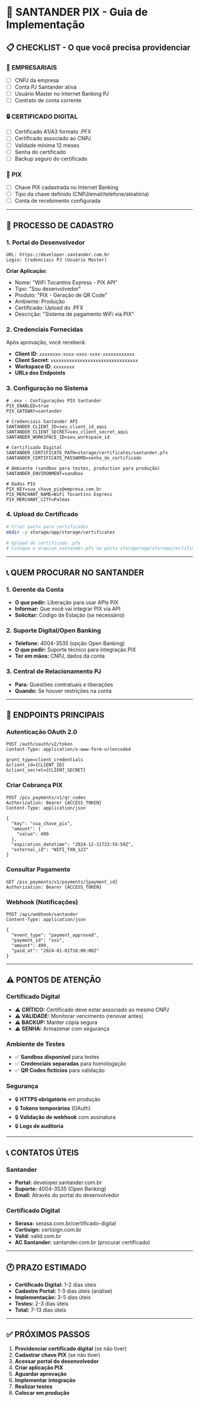 # 🏦 SANTANDER PIX - Guia de Implementação

## 📋 CHECKLIST - O que você precisa providenciar

### 🏢 **EMPRESARIAIS**
- [ ] CNPJ da empresa
- [ ] Conta PJ Santander ativa
- [ ] Usuário Master no Internet Banking PJ
- [ ] Contrato de conta corrente

### 🔒 **CERTIFICADO DIGITAL**
- [ ] Certificado A1/A3 formato .PFX
- [ ] Certificado associado ao CNPJ
- [ ] Validade mínima 12 meses
- [ ] Senha do certificado
- [ ] Backup seguro do certificado

### 🔑 **PIX**
- [ ] Chave PIX cadastrada no Internet Banking
- [ ] Tipo da chave definido (CNPJ/email/telefone/aleatória)
- [ ] Conta de recebimento configurada

---

## 🚀 PROCESSO DE CADASTRO

### **1. Portal do Desenvolvedor**
```
URL: https://developer.santander.com.br
Login: Credenciais PJ (Usuário Master)
```

**Criar Aplicação:**
- Nome: "WiFi Tocantins Express - PIX API"
- Tipo: "Sou desenvolvedor"
- Produto: "PIX - Geração de QR Code"
- Ambiente: Produção
- Certificado: Upload do .PFX
- Descrição: "Sistema de pagamento WiFi via PIX"

### **2. Credenciais Fornecidas**
Após aprovação, você receberá:
- **Client ID**: `xxxxxxxx-xxxx-xxxx-xxxx-xxxxxxxxxxxx`
- **Client Secret**: `xxxxxxxxxxxxxxxxxxxxxxxxxxxxxxxxx`
- **Workspace ID**: `xxxxxxxx`
- **URLs dos Endpoints**

### **3. Configuração no Sistema**
```env
# .env - Configurações PIX Santander
PIX_ENABLED=true
PIX_GATEWAY=santander

# Credenciais Santander API
SANTANDER_CLIENT_ID=seu_client_id_aqui
SANTANDER_CLIENT_SECRET=seu_client_secret_aqui
SANTANDER_WORKSPACE_ID=seu_workspace_id

# Certificado Digital
SANTANDER_CERTIFICATE_PATH=storage/certificates/santander.pfx
SANTANDER_CERTIFICATE_PASSWORD=senha_do_certificado

# Ambiente (sandbox para testes, production para produção)
SANTANDER_ENVIRONMENT=sandbox

# Dados PIX
PIX_KEY=sua_chave_pix@empresa.com.br
PIX_MERCHANT_NAME=WiFi Tocantins Express
PIX_MERCHANT_CITY=Palmas
```

### **4. Upload do Certificado**
```bash
# Criar pasta para certificados
mkdir -p storage/app/storage/certificates

# Upload do certificado .pfx
# Coloque o arquivo santander.pfx na pasta storage/app/storage/certificates/
```

---

## 📞 **QUEM PROCURAR NO SANTANDER**

### **1. Gerente da Conta**
- **O que pedir:** Liberação para usar APIs PIX
- **Informar:** Que você vai integrar PIX via API
- **Solicitar:** Código de Estação (se necessário)

### **2. Suporte Digital/Open Banking**
- **Telefone:** 4004-3535 (opção Open Banking)
- **O que pedir:** Suporte técnico para integração PIX
- **Ter em mãos:** CNPJ, dados da conta

### **3. Central de Relacionamento PJ**
- **Para:** Questões contratuais e liberações
- **Quando:** Se houver restrições na conta

---

## 🔧 **ENDPOINTS PRINCIPAIS**

### **Autenticação OAuth 2.0**
```
POST /auth/oauth/v2/token
Content-Type: application/x-www-form-urlencoded

grant_type=client_credentials
&client_id={CLIENT_ID}
&client_secret={CLIENT_SECRET}
```

### **Criar Cobrança PIX**
```
POST /pix_payments/v1/qr_codes
Authorization: Bearer {ACCESS_TOKEN}
Content-Type: application/json

{
  "key": "sua_chave_pix",
  "amount": {
    "value": 499
  },
  "expiration_datetime": "2024-12-31T23:59:59Z",
  "external_id": "WIFI_TXN_123"
}
```

### **Consultar Pagamento**
```
GET /pix_payments/v1/payments/{payment_id}
Authorization: Bearer {ACCESS_TOKEN}
```

### **Webhook (Notificações)**
```
POST /api/webhook/santander
Content-Type: application/json

{
  "event_type": "payment_approved",
  "payment_id": "xxx",
  "amount": 499,
  "paid_at": "2024-01-01T10:00:00Z"
}
```

---

## ⚠️ **PONTOS DE ATENÇÃO**

### **Certificado Digital**
- ⚠️ **CRÍTICO:** Certificado deve estar associado ao mesmo CNPJ
- ⚠️ **VALIDADE:** Monitorar vencimento (renovar antes)
- ⚠️ **BACKUP:** Manter cópia segura
- ⚠️ **SENHA:** Armazenar com segurança

### **Ambiente de Testes**
- ✅ **Sandbox disponível** para testes
- ✅ **Credenciais separadas** para homologação
- ✅ **QR Codes fictícios** para validação

### **Segurança**
- 🔒 **HTTPS obrigatório** em produção
- 🔒 **Tokens temporários** (OAuth)
- 🔒 **Validação de webhook** com assinatura
- 🔒 **Logs de auditoria**

---

## 📞 **CONTATOS ÚTEIS**

### **Santander**
- **Portal:** developer.santander.com.br
- **Suporte:** 4004-3535 (Open Banking)
- **Email:** Através do portal do desenvolvedor

### **Certificado Digital**
- **Serasa:** serasa.com.br/certificado-digital
- **Certisign:** certisign.com.br
- **Valid:** valid.com.br
- **AC Santander:** santander.com.br (procurar certificado)

---

## 🕐 **PRAZO ESTIMADO**

- **Certificado Digital:** 1-2 dias úteis
- **Cadastro Portal:** 1-3 dias úteis (análise)
- **Implementação:** 3-5 dias úteis
- **Testes:** 2-3 dias úteis
- **Total:** 7-13 dias úteis

---

## ✅ **PRÓXIMOS PASSOS**

1. **Providenciar certificado digital** (se não tiver)
2. **Cadastrar chave PIX** (se não tiver)
3. **Acessar portal do desenvolvedor**
4. **Criar aplicação PIX**
5. **Aguardar aprovação**
6. **Implementar integração**
7. **Realizar testes**
8. **Colocar em produção**
